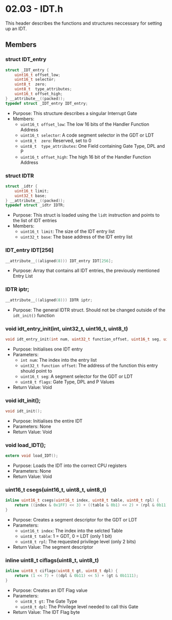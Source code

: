 # 02.03 - IDT.h
This header describes the functions and structures neccessary for setting up an IDT.
## Members
### struct IDT_entry
```c
struct _IDT_entry {
	uint16_t offset_low;        	
   	uint16_t selector;        	
   	uint8_t  zero;            	
   	uint8_t  type_attributes; 	
   	uint16_t offset_high;        	
} __attribute__((packed));
typedef struct _IDT_entry IDT_entry;
```
- Purpose: This structure describes a singular Interrupt Gate
- Members:
    - ```uint16_t offset_low```: The low 16 bits of the Handler Function Address
   	- ```uint16_t selector```: A code segment selector in the GDT or LDT
   	- ```uint8_t  zero```: Reserved, set to 0
   	- ```uint8_t  type_attributes```: One Field containing Gate Type, DPL and P
   	- ```uint16_t offset_high```: The high 16 bit of the Handler Function Address
### struct IDTR
```c
struct _idtr {
	uint16_t limit;
	uint32_t base;
} __attribute__((packed));
typedef struct _idtr IDTR;
```
- Purpose: This struct is loaded using the ```lidt``` instruction and points to the list of IDT entries
- Members:
    - ```uint16_t limit```: The size of the IDT entry list
	- ```uint32_t base```: The base address of the IDT entry list
### IDT_entry IDT[256]
```c
__attribute__((aligned(8))) IDT_entry IDT[256];
```
- Purpose: Array that contains all IDT entries, the previously mentioned Entry List
### IDTR iptr;
```c
__attribute__((aligned(8))) IDTR iptr;
```
- Purpose: The general IDTR struct. Should not be changed outside of the ```idt_init()``` function
### void idt_entry_init(int, uint32_t, uint16_t, uint8_t)
```c
void idt_entry_init(int num, uint32_t function_offset, uint16_t seg, uint8_t flags);
```
- Purpose: Initialises one IDT entry
- Parameters:
    - ```int num```: The index into the entry list
    - ```uint32_t function offset```: The address of the function this entry should point to
    - ```uint16_t seg```: A segment selector for the GDT or LDT
    - ```uint8_t flags```: Gate Type, DPL and P Values
- Return Value: Void
### void idt_init();
```c
void idt_init();
```
- Purpose: Initialises the entire IDT
- Parameters: None
- Return Value: Void
### void load_IDT();
```c
extern void load_IDT();
```
- Purpose: Loads the IDT into the correct CPU registers
- Parameters: None
- Return Value: Void
### uint16_t csegs(uint16_t, uint8_t, uint8_t) 
```c
inline uint16_t csegs(uint16_t index, uint8_t table, uint8_t rpl) {
	return ((index & 0x1FF) << 3) + ((table & 0b1) << 2) + (rpl & 0b11);
}
```
- Purpose: Creates a segment descriptor for the GDT or LDT
- Parameters:
    - ```uint16_t index```: The index into the selcted Table
    - ```uint8_t table```: 1 = GDT, 0 = LDT (only 1 bit)
    - ```uint8_t rpl```: The requested privilege level (only 2 bits)
- Return Value: The segment descriptor

### inline uint8_t ciflags(uint8_t, uint8_t)
```c
inline uint8_t ciflags(uint8_t gt, uint8_t dpl) {
	return (1 << 7) + ((dpl & 0b11) << 5) + (gt & 0b1111);
}
```
- Purpose: Creates an IDT Flag value
- Parameters:
    - ```uint8_t gt```: The Gate Type
    - ```uint8_t dpl```: The Privilege level needed to call this Gate
- Return Value: The IDT Flag byte